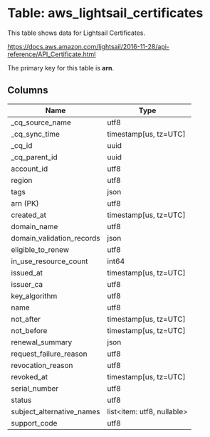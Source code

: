 # Table: aws_lightsail_certificates

This table shows data for Lightsail Certificates.

https://docs.aws.amazon.com/lightsail/2016-11-28/api-reference/API_Certificate.html

The primary key for this table is **arn**.

## Columns

| Name          | Type          |
| ------------- | ------------- |
|_cq_source_name|utf8|
|_cq_sync_time|timestamp[us, tz=UTC]|
|_cq_id|uuid|
|_cq_parent_id|uuid|
|account_id|utf8|
|region|utf8|
|tags|json|
|arn (PK)|utf8|
|created_at|timestamp[us, tz=UTC]|
|domain_name|utf8|
|domain_validation_records|json|
|eligible_to_renew|utf8|
|in_use_resource_count|int64|
|issued_at|timestamp[us, tz=UTC]|
|issuer_ca|utf8|
|key_algorithm|utf8|
|name|utf8|
|not_after|timestamp[us, tz=UTC]|
|not_before|timestamp[us, tz=UTC]|
|renewal_summary|json|
|request_failure_reason|utf8|
|revocation_reason|utf8|
|revoked_at|timestamp[us, tz=UTC]|
|serial_number|utf8|
|status|utf8|
|subject_alternative_names|list<item: utf8, nullable>|
|support_code|utf8|